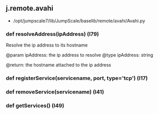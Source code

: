 ## j.remote.avahi

- /opt/jumpscale7/lib/JumpScale/baselib/remote/avahi/Avahi.py

### def resolveAddress(ipAddress) (l79)

Resolve the ip address to its hostname

@param ipAddress: the ip address to resolve
@type ipAddress: string

@return: the hostname attached to the ip address

### def registerService(servicename, port, type='tcp') (l17)

### def removeService(servicename) (l41)

### def getServices() (l49)

